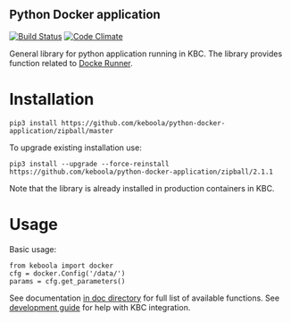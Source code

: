 Python Docker application
-----------------

[![Build Status](https://travis-ci.org/keboola/python-docker-application.svg?branch=master)](https://travis-ci.org/keboola/python-docker-application)
[![Code Climate](https://codeclimate.com/github/keboola/python-docker-application/badges/gpa.svg)](https://codeclimate.com/github/keboola/python-docker-application)

General library for python application running in KBC. The library provides function related to [Docke Runner](https://github.com/keboola/docker-bundle).

Installation
===============

```
pip3 install https://github.com/keboola/python-docker-application/zipball/master
```

To upgrade existing installation use:

```
pip3 install --upgrade --force-reinstall https://github.com/keboola/python-docker-application/zipball/2.1.1
```

Note that the library is already installed in production containers in KBC.


Usage
============
Basic usage:
```
from keboola import docker
cfg = docker.Config('/data/')
params = cfg.get_parameters()
```

See documentation [in doc directory](https://github.com/keboola/python-docker-application/tree/master/doc) for full list of available functions. See [development guide](http://developers.keboola.com/extend/custom-science/python/) for help with KBC integration.
